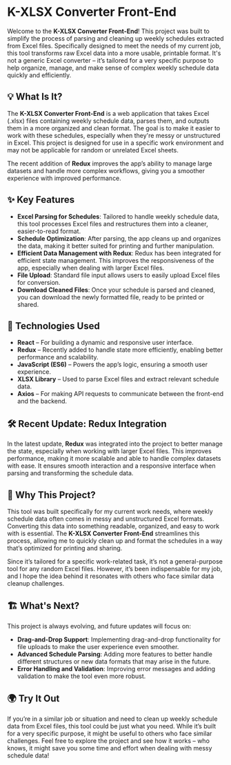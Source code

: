 # K-XLSX Converter Front-End

Welcome to the **K-XLSX Converter Front-End**! This project was built to simplify the process of parsing and cleaning up weekly schedules extracted from Excel files. Specifically designed to meet the needs of my current job, this tool transforms raw Excel data into a more usable, printable format. It's not a generic Excel converter – it’s tailored for a very specific purpose to help organize, manage, and make sense of complex weekly schedule data quickly and efficiently.

## 💡 What Is It?

The **K-XLSX Converter Front-End** is a web application that takes Excel (.xlsx) files containing weekly schedule data, parses them, and outputs them in a more organized and clean format. The goal is to make it easier to work with these schedules, especially when they're messy or unstructured in Excel. This project is designed for use in a specific work environment and may not be applicable for random or unrelated Excel sheets.

The recent addition of **Redux** improves the app’s ability to manage large datasets and handle more complex workflows, giving you a smoother experience with improved performance.

## ✨ Key Features

- **Excel Parsing for Schedules**: Tailored to handle weekly schedule data, this tool processes Excel files and restructures them into a cleaner, easier-to-read format.
- **Schedule Optimization**: After parsing, the app cleans up and organizes the data, making it better suited for printing and further manipulation.
- **Efficient Data Management with Redux**: Redux has been integrated for efficient state management. This improves the responsiveness of the app, especially when dealing with larger Excel files.
- **File Upload**: Standard file input allows users to easily upload Excel files for conversion.
- **Download Cleaned Files**: Once your schedule is parsed and cleaned, you can download the newly formatted file, ready to be printed or shared.
  
## 🔧 Technologies Used

- **React** – For building a dynamic and responsive user interface.
- **Redux** – Recently added to handle state more efficiently, enabling better performance and scalability.
- **JavaScript (ES6)** – Powers the app’s logic, ensuring a smooth user experience.
- **XLSX Library** – Used to parse Excel files and extract relevant schedule data.
- **Axios** – For making API requests to communicate between the front-end and the backend.

## 🛠️ Recent Update: Redux Integration

In the latest update, **Redux** was integrated into the project to better manage the state, especially when working with larger Excel files. This improves performance, making it more scalable and able to handle complex datasets with ease. It ensures smooth interaction and a responsive interface when parsing and transforming the schedule data.

## 🚀 Why This Project?

This tool was built specifically for my current work needs, where weekly schedule data often comes in messy and unstructured Excel formats. Converting this data into something readable, organized, and easy to work with is essential. The **K-XLSX Converter Front-End** streamlines this process, allowing me to quickly clean up and format the schedules in a way that’s optimized for printing and sharing.

Since it’s tailored for a specific work-related task, it’s not a general-purpose tool for any random Excel files. However, it’s been indispensable for my job, and I hope the idea behind it resonates with others who face similar data cleanup challenges.

## 🏗️ What's Next?

This project is always evolving, and future updates will focus on:

- **Drag-and-Drop Support**: Implementing drag-and-drop functionality for file uploads to make the user experience even smoother.
- **Advanced Schedule Parsing**: Adding more features to better handle different structures or new data formats that may arise in the future.
- **Error Handling and Validation**: Improving error messages and adding validation to make the tool even more robust.

## 🌍 Try It Out

If you’re in a similar job or situation and need to clean up weekly schedule data from Excel files, this tool could be just what you need. While it’s built for a very specific purpose, it might be useful to others who face similar challenges. Feel free to explore the project and see how it works – who knows, it might save you some time and effort when dealing with messy schedule data!
